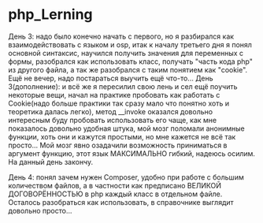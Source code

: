 # php_Lerning
День 3: надо было конечно начать с первого, но я разбирался как взаимодействовать с языком и osp, итак к началу третьего дня я понял основной синтаксис, научился получить значения для переменных с формы, разобрался как использовать класс, получать "часть кода php" из другого файла, а так же разобрался с таким понятием как "cookie". Ещё не вечер, надо постараться выучить ещё что-то...
День 3(дополнение): и всё же я пересилил свою лень и сел ещё поучить некоторые вещи, начал на практике пробовать как работать с Cookie(надо больше практики так сразу мало что понятно хоть и теоретика далась легко), метод __invoke оказался довольно интересным буду пробовать использовать его чаще, как мне показалось довольно удобная штука, мой мозг поломали анонимные функции, хоть они и кажутся простыми, но мне кажется не всё так просто... Мой мозг явно озадачили возможность приниматься в аргумент функцию, этот язык МАКСИМАЛЬНО гибкий, надеюсь осилим. На данный день закончу.

День 4: понял зачем нужен Composer, удобно при работе с большим количеством файлов, а в частности как предписано ВЕЛИКОЙ ДОГОВОРЁННОСТЬЮ в php каждый класс в отдельном файле. Осталось разобраться как использовать, в справочнике выглядит довольно просто...
